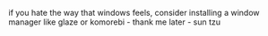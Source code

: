 if you hate the way that windows feels, consider installing a window manager like glaze or komorebi - thank me later
                                                                - sun tzu
